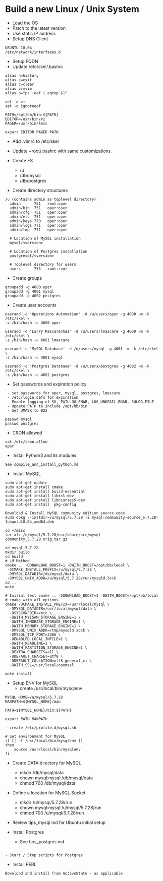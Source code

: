 # Build a new Linux / Unix System

 - Load the OS
 - Patch to the latest version
 - Use static IP address
 - Setup DNS Client
```text
UBUNTU 18.04
/etc/network/interfaces.d

```
 - Setup FQDN
 - Update /etc/skel/.bashrc
```text
alias h=history
alias e=exit
alias c=clear
alias vi=vim
alias p="ps -eaf | egrep $1"

set -o vi
set -o ignoreeof

PATH=/opt/bb/bin:${PATH}
EDITOR=/usr/bin/vi
PAGER=/usr/bin/less

export EDITOR PAGER PATH
```
 - Add .vimrc to /etc/skel
 - Update ~root/.bashrc with same customizations.
 - Create FS
   - /u
   - /db/mysql
   - /db/postgres

 - Create directory structures
```text
/u (contains admin as toplevel directory)
  admin      751   root:oper
  admin/bin  751   oper:oper
  admin/cfg  751   oper:oper
  admin/etc  751   oper:oper
  admin/keys 770   oper:oper
  admin/logs 771   oper:oper
  admin/tmp  771   oper:oper

  # Location of MySQL installation
  mysql/<version>
  
  # Location of Postgres installation
  postgresql/<version>

  # Toplevel directory for users
  users      755   root:root
```

 - Create groups
 ```text
groupadd -g 4000 oper
groupadd -g 4001 mysql
groupadd -g 4002 postgres
```

 - Create user accounts
 ```text
useradd -c 'Operations Automation' -d /u/users/oper -g 4000 -m -k /etc/skel \
-s /bin/bash -u 4000 oper

useradd -c 'Larry Mascarenhas' -d /u/users/lmascare -g 4000 -m -k /etc/skel \
-s /bin/bash -u 6001 lmascare

useradd -c 'MySQL Database' -d /u/users/mysql -g 4001 -m -k /etc/skel \
-s /bin/bash -u 4001 mysql

useradd -c 'Postgres Database' -d /u/users/postgres -g 4002 -m -k /etc/skel \
-s /bin/bash -u 4002 postgres
```

 - Set passwords and expiration policy
```text
 - set passwords for oper, mysql, postgres, lmascare
 - /etc/login.defs for expiration
 - Enable logging of SU, FAILLOG_ENAB, LOG_UNKFAIL_ENAB, SULOG_FILE
 - Update PATH to include /opt/bb/bin
 - Set UMASK to 022
 
passwd mysql
passwd postgres
```

 - CRON allowed
```text
cat /etc/cron.allow
oper

```

 - Install Python3 and its modules
```text
See compile_and_install_python.md
```

 - Install MySQL
```
sudo apt-get update
sudo apt-get install cmake
sudo apt-get install build-essential
sudo apt-get install libssl-dev
sudo apt-get install libncurses5-dev
sudo apt-get install  pkg-config

Download & Install MySQL community edition source code
sudo dpkg --instdir=/u/mysql/5.7.28 -i mysql-community-source_5.7.28-1ubuntu18.04_amd64.deb

cd ~/misc
tar xfz /u/mysql/5.7.28/usr/share/src/mysql-community_5.7.28.orig.tar.gz

cd mysql-5.7.28
mkdir build
cd build
# LM Method
cmake .. -DDOWNLOAD_BOOST=1 -DWITH_BOOST=/opt/bb/local \
 -DCMAKE_INSTALL_PREFIX=/u/mysql/5.7.28 \
 -DMYSQL_DATADIR=/db/mysql/data \
 -DMYSQL_UNIX_ADDR=/u/mysql/5.7.28/run/mysqld.lock
cd ..
make

# Initial test cmake .. -DDOWNLOAD_BOOST=1 -DWITH_BOOST=/opt/bb/local
# cmake with all options
cmake -DCMAKE_INSTALL_PREFIX=/usr/local/mysql \
  -DMYSQL_DATADIR=/usr/local/mysql/data \ 
  -DSYSCONFDIR=/etc \ 
  -DWITH_MYISAM_STORAGE_ENGINE=1 \
  -DWITH_INNOBASE_STORAGE_ENGINE=1 \
  -DWITH_MEMORY_STORAGE_ENGINE=1 \
  -DMYSQL_UNIX_ADDR=/tmp/mysqld.sock \
  -DMYSQL_TCP_PORT=3306 \
  -DENABLED_LOCAL_INFILE=1 \
  -DWITH_READLINE=1 \
  -DWITH_PARTITION_STORAGE_ENGINE=1 \
  -DEXTRA_CHARSETS=all \
  -DDEFAULT_CHARSET=utf8 \
  -DDEFAULT_COLLATION=utf8_general_ci \
  -DWITH_SSL=/usr/local/openssl

make install
```

 - Setup ENV for MySQL
    - create /usr/local/bin/mysqlenv
```
MYSQL_HOME=/u/mysql/5.7.28
MANPATH=${MYSQL_HOME}/man

PATH=${MYSQL_HOME}/bin:${PATH}

export PATH MANPATH
```
    - create /etc/profile.d/mysql.sh
```
# Set environment for MySQL
if [[ -f /usr/local/bin/mysqlenv ]]
then
    source /usr/local/bin/mysqlenv
fi
```
 - Create DATA directory for MySQL
    - mkdir /db/mysql/data
    - chown mysql:mysql /db/mysql/data
    - chmod 700 /db/mysql/data
 
 - Define a location for MySQL Socket
    - mkdir /u/mysql/5.7.28/run
    - chown mysql:mysql /u/mysql/5.7.28/run
    - chmod 700 /u/mysql/5.7.28/run
  
 - Review tips_mysql.md for Ubuntu initial setup
    

 - Install Postgres
   * See tips_postgres.md
 ```
 
 ```

    - Start / Stop scripts for Postgres

 - Install PERL
```
Download and install from ActiveState - as applicable
```
